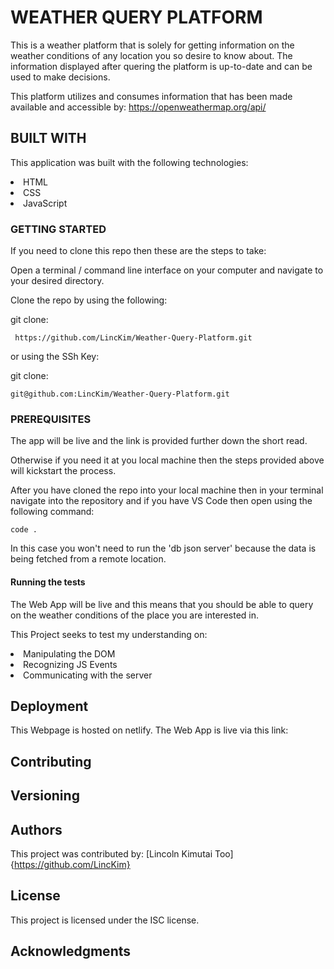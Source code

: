 # WEATHER QUERY PLATFORM
This is a weather platform that is solely for getting information on the weather conditions of any location you so desire to know about. The information displayed after quering the platform is up-to-date and can be used to make decisions. 

This platform utilizes and consumes information that has been made available and accessible by: https://openweathermap.org/api/

## BUILT WITH
This application was built with the following technologies:

<li>HTML</li>
<li>CSS</li>
<li>JavaScript</li>


### GETTING STARTED
If you need to clone this repo then these are the steps to take:

Open a terminal / command line interface on your computer and navigate to your desired directory.

Clone the repo by using the following:

  git clone:
  
     https://github.com/LincKim/Weather-Query-Platform.git
  
  or using the SSh Key:

  git clone:
  
    git@github.com:LincKim/Weather-Query-Platform.git 


### PREREQUISITES
The app will be live and the link is provided further down the short read.

Otherwise if you need it at you local machine then the steps provided above will kickstart the process.

After you have cloned the repo into your local machine then in your terminal navigate into the repository and if you have VS Code then open using the following command:

    code .

In this case you won't need to run the 'db json server' because the data is being fetched from a remote location.
 

#### Running the tests
The Web App will be live and this means that you should be able to query on the weather conditions of the place you are interested in.

This Project seeks to test my understanding on:

<li>Manipulating the DOM</li>
<li>Recognizing JS Events</li>
<li>Communicating with the server</li>

## Deployment
This Webpage is hosted on netlify.
The Web App is live via this link: 

## Contributing
## Versioning
## Authors
This project was contributed by: [Lincoln Kimutai Too] {https://github.com/LincKim}

## License
This project is licensed under the ISC license.

## Acknowledgments
